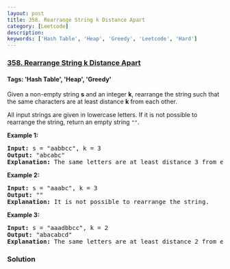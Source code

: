 ```yaml
---
layout: post
title: 358. Rearrange String k Distance Apart
category: [Leetcode]
description: 
keywords: ['Hash Table', 'Heap', 'Greedy', 'Leetcode', 'Hard']
---
```

### [358. Rearrange String k Distance Apart](https://leetcode.com/problems/rearrange-string-k-distance-apart)

#### Tags: 'Hash Table', 'Heap', 'Greedy'

<div class="content__u3I1 question-content__JfgR"><div><p>Given a non-empty string <b>s</b> and an integer <b>k</b>, rearrange the string such that the same characters are at least distance <b>k</b> from each other.</p>
<p>All input strings are given in lowercase letters. If it is not possible to rearrange the string, return an empty string <code>""</code>.</p>
<p><strong>Example 1:</strong></p>
<div>
<pre><strong>Input: </strong>s = <span id="example-input-1-1">"aabbcc"</span>, k = <span id="example-input-1-2">3</span>
<strong>Output: </strong><span id="example-output-1">"abcabc" 
<strong>Explanation: </strong></span>The same letters are at least distance 3 from each other.
</pre>
<div>
<p><strong>Example 2:</strong></p>
<pre><strong>Input: </strong>s = <span id="example-input-2-1">"aaabc"</span>, k = <span id="example-input-2-2">3</span>
<strong>Output: </strong><span id="example-output-2">"" 
<strong>Explanation:</strong> </span>It is not possible to rearrange the string.
</pre>
<div>
<p><strong>Example 3:</strong></p>
<pre><strong>Input: </strong>s = <span id="example-input-3-1">"aaadbbcc"</span>, k = <span id="example-input-3-2">2</span>
<strong>Output: </strong><span id="example-output-3">"abacabcd"
</span><span id="example-output-2"><strong>Explanation:</strong> </span>The same letters are at least distance 2 from each other.
</pre>
</div>
</div>
</div></div></div>

### Solution
